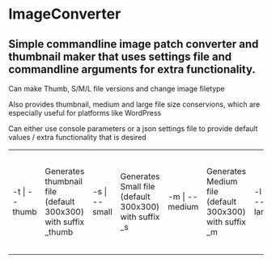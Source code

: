 # ImageConverter

<h2>Simple commandline image patch converter and thumbnail maker that uses settings file and commandline arguments for extra functionality.</h2>

<p>Can make Thumb, S/M/L file versions and change image filetype</p>

<p>Also provides thumbnail, medium and large file size conservions, which are especially useful for platforms like WordPress</p>

<p>Can either use console parameters or a json settings file to provide default values / extra functionality that is desired</p>

<table>
	<tr>
		<td>-t | --thumb</td><td>Generates thumbnail file (default 300x300) with suffix _thumb</td>
		<td>-s | --small</td><td>Generates Small file (default 300x300) with suffix _s</td>
		<td>-m | --medium</td><td>Generates Medium file (default 300x300) with suffix _m</td>
		<td>-l | --large</td><td>Generates Large file (default 1024x1024) with suffix _l</td>
		<td>st:'%size%'</td><td>Define custom square size for thumbnail file</td>
		<td>ss:'%size%'</td><td>Define custom square size for small file</td>
		<td>sm:'%size%'</td><td>Define custom square size for medium file</td>
		<td>sl:'%size%'</td><td>Define custom square size for large file</td>
		<td>to:'%file_type%'</td><td>Converts files from the requested type e.g.: from:'.jpg'</td>
		<td>from:'%file_type%'</td><td>Converts files to the requested type e.g.: to:'.png'</td>
		<td>f:'%directory_path%'</td><td>Allow you to define the path to the directory where you want to convert</td>
	</tr>
</table>
</ul>
